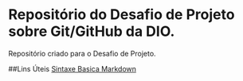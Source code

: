 # Repositório do Desafio de Projeto sobre Git/GitHub da DIO.
Repositório criado para o Desafio de Projeto.

##Lins Úteis
[Sintaxe Basica Markdown](https://www.markdownguide.org/basic-syntax/)
